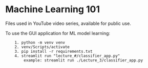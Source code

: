 # Machine Learning 101
Files used in YouTube video series, available for public use.


To use the GUI application for ML model learning:

``` 
    1. python -m venv venv
    2. venv/Scripts/activate
    3. pip install -r requirements.txt
    4. streamlit run "lecture_#/classifier_app.py"
        example: streamlit run ./Lecture_3/classifier_app.py